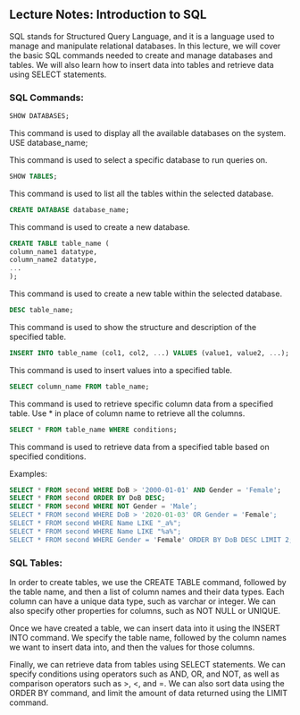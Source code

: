 ## Lecture Notes: Introduction to SQL

SQL stands for Structured Query Language, and it is a language used to manage and manipulate relational databases. In this lecture, we will cover the basic SQL commands needed to create and manage databases and tables. We will also learn how to insert data into tables and retrieve data using SELECT statements.

### SQL Commands:

```sql
SHOW DATABASES;
```

This command is used to display all the available databases on the system.
USE database_name;

This command is used to select a specific database to run queries on.

```sql
SHOW TABLES;
```
This command is used to list all the tables within the selected database.

```sql
CREATE DATABASE database_name;
```

This command is used to create a new database.

```sql
CREATE TABLE table_name (
column_name1 datatype,
column_name2 datatype,
...
);
```


This command is used to create a new table within the selected database.

```sql
DESC table_name;
```
This command is used to show the structure and description of the specified table.

```sql
INSERT INTO table_name (col1, col2, ...) VALUES (value1, value2, ...);
```

This command is used to insert values into a specified table.

```sql
SELECT column_name FROM table_name;
```

This command is used to retrieve specific column data from a specified table. Use * in place of column name to retrieve all the columns.

```sql
SELECT * FROM table_name WHERE conditions;
```

This command is used to retrieve data from a specified table based on specified conditions.

Examples:

```sql
SELECT * FROM second WHERE DoB > '2000-01-01' AND Gender = 'Female';
SELECT * FROM second ORDER BY DoB DESC;
SELECT * FROM second WHERE NOT Gender = 'Male’;
SELECT * FROM second WHERE DoB > '2020-01-03' OR Gender = 'Female';
SELECT * FROM second WHERE Name LIKE "_a%";
SELECT * FROM second WHERE Name LIKE "%a%";
SELECT * FROM second WHERE Gender = 'Female' ORDER BY DoB DESC LIMIT 2;
```
### SQL Tables:

In order to create tables, we use the CREATE TABLE command, followed by the table name, and then a list of column names and their data types. Each column can have a unique data type, such as varchar or integer. We can also specify other properties for columns, such as NOT NULL or UNIQUE.

Once we have created a table, we can insert data into it using the INSERT INTO command. We specify the table name, followed by the column names we want to insert data into, and then the values for those columns.

Finally, we can retrieve data from tables using SELECT statements. We can specify conditions using operators such as AND, OR, and NOT, as well as comparison operators such as >, <, and =. We can also sort data using the ORDER BY command, and limit the amount of data returned using the LIMIT command.